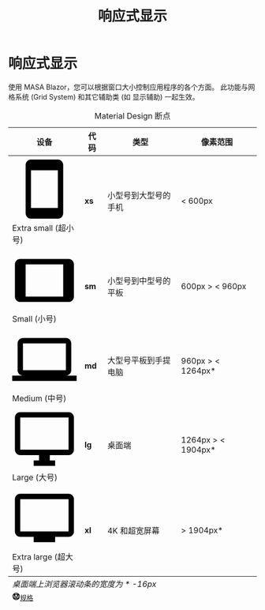 ﻿---
order: 2
title: 响应式显示
---

# 响应式显示

使用 MASA Blazor，您可以根据窗口大小控制应用程序的各个方面。 此功能与网格系统 (Grid System) 和其它辅助类 (如 显示辅助) 一起生效。

<html>
 <head></head>
 <body>
  <div class="overflow-hidden mb-12 overflow-hidden m-sheet m-sheet--outlined theme--light rounded">
   <div class="m-data-table theme--light">
    <div class="m-data-table__wrapper">
     <table>
      <caption class="pa-4">
       Material Design 断点
      </caption>
      <thead>
       <tr class="text-left">
        <th>设备</th>
        <th>代码</th>
        <th>类型</th>
        <th>像素范围</th>
       </tr>
      </thead>
      <tbody>
       <tr>
        <td><span aria-hidden="true" class="m-icon notranslate m-icon--left theme--light">
          <svg xmlns="http://www.w3.org/2000/svg" viewbox="0 0 24 24" role="img" aria-hidden="true" class="m-icon__svg">
           <path d="M17,19H7V5H17M17,1H7C5.89,1 5,1.89 5,3V21A2,2 0 0,0 7,23H17A2,2 0 0,0 19,21V3C19,1.89 18.1,1 17,1Z"></path>
          </svg></span><span>Extra small (超小号)</span></td>
        <td><strong>xs</strong></td>
        <td>小型号到大型号的手机</td>
        <td>&lt; 600px</td>
       </tr>
       <tr>
        <td><span aria-hidden="true" class="m-icon notranslate m-icon--left theme--light">
          <svg xmlns="http://www.w3.org/2000/svg" viewbox="0 0 24 24" role="img" aria-hidden="true" class="m-icon__svg">
           <path d="M19,18H5V6H19M21,4H3C1.89,4 1,4.89 1,6V18A2,2 0 0,0 3,20H21A2,2 0 0,0 23,18V6C23,4.89 22.1,4 21,4Z"></path>
          </svg></span><span>Small (小号)</span></td>
        <td><strong>sm</strong></td>
        <td>小型号到中型号的平板</td>
        <td>600px &gt; &lt; 960px</td>
       </tr>
       <tr>
        <td><span aria-hidden="true" class="m-icon notranslate m-icon--left theme--light">
          <svg xmlns="http://www.w3.org/2000/svg" viewbox="0 0 24 24" role="img" aria-hidden="true" class="m-icon__svg">
           <path d="M4,6H20V16H4M20,18A2,2 0 0,0 22,16V6C22,4.89 21.1,4 20,4H4C2.89,4 2,4.89 2,6V16A2,2 0 0,0 4,18H0V20H24V18H20Z"></path>
          </svg></span><span>Medium (中号)</span></td>
        <td><strong>md</strong></td>
        <td>大型号平板到手提电脑</td>
        <td>960px &gt; &lt; 1264px*</td>
       </tr>
       <tr>
        <td><span aria-hidden="true" class="m-icon notranslate m-icon--left theme--light">
          <svg xmlns="http://www.w3.org/2000/svg" viewbox="0 0 24 24" role="img" aria-hidden="true" class="m-icon__svg">
           <path d="M21,16H3V4H21M21,2H3C1.89,2 1,2.89 1,4V16A2,2 0 0,0 3,18H10V20H8V22H16V20H14V18H21A2,2 0 0,0 23,16V4C23,2.89 22.1,2 21,2Z"></path>
          </svg></span><span>Large (大号)</span></td>
        <td><strong>lg</strong></td>
        <td>桌面端</td>
        <td>1264px &gt; &lt; 1904px*</td>
       </tr>
       <tr>
        <td><span aria-hidden="true" class="m-icon notranslate m-icon--left theme--light">
          <svg xmlns="http://www.w3.org/2000/svg" viewbox="0 0 24 24" role="img" aria-hidden="true" class="m-icon__svg">
           <path d="M21,17H3V5H21M21,3H3A2,2 0 0,0 1,5V17A2,2 0 0,0 3,19H8V21H16V19H21A2,2 0 0,0 23,17V5A2,2 0 0,0 21,3Z"></path>
          </svg></span><span>Extra large (超大号)</span></td>
        <td><strong>xl</strong></td>
        <td>4K 和超宽屏幕</td>
        <td>&gt; 1904px*</td>
       </tr>
      </tbody>
      <tfoot>
       <tr>
        <td colspan="4" class="text-caption text-center grey--text"><em>桌面端上浏览器滚动条的宽度为 * -16px </em></td>
       </tr>
       <tr>
        <td colspan="4" class="text-right text--secondary"><small class="d-block mr-n1 mb-n6"><a href="https://material.io/design/layout/responsive-layout-grid.html" rel="noopener noreferrer" target="_blank" class="text-decoration-none d-inline-flex align-center"><span aria-hidden="true" class="m-icon notranslate mr-1 theme--light" style="font-size: 16px; height: 16px; width: 16px; color: inherit;">
            <svg xmlns="http://www.w3.org/2000/svg" viewbox="0 0 24 24" role="img" aria-hidden="true" class="m-icon__svg" style="font-size: 16px; height: 16px; width: 16px;">
             <path d="M21,12C21,9.97 20.33,8.09 19,6.38V17.63C20.33,15.97 21,14.09 21,12M17.63,19H6.38C7.06,19.55 7.95,20 9.05,20.41C10.14,20.8 11.13,21 12,21C12.88,21 13.86,20.8 14.95,20.41C16.05,20 16.94,19.55 17.63,19M11,17L7,9V17H11M17,9L13,17H17V9M12,14.53L15.75,7H8.25L12,14.53M17.63,5C15.97,3.67 14.09,3 12,3C9.91,3 8.03,3.67 6.38,5H17.63M5,17.63V6.38C3.67,8.09 3,9.97 3,12C3,14.09 3.67,15.97 5,17.63M23,12C23,15.03 21.94,17.63 19.78,19.78C17.63,21.94 15.03,23 12,23C8.97,23 6.38,21.94 4.22,19.78C2.06,17.63 1,15.03 1,12C1,8.97 2.06,6.38 4.22,4.22C6.38,2.06 8.97,1 12,1C15.03,1 17.63,2.06 19.78,4.22C21.94,6.38 23,8.97 23,12Z"></path>
            </svg></span><span>规格</span></a></small></td>
       </tr>
      </tfoot>
     </table>
    </div>
   </div>
  </div>
 </body>
</html>
